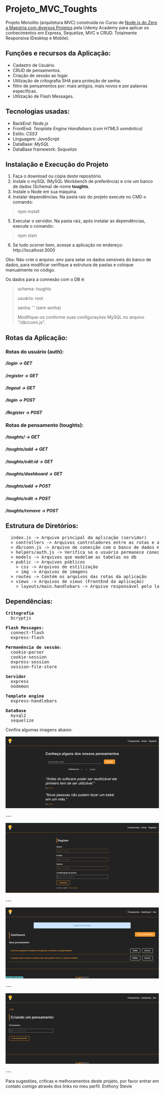 # Projeto_MVC_Toughts

Projeto Monolito (arquitetura MVC) construida no Curso de <a href="https://www.udemy.com/course/nodejs-do-zero-a-maestria-com-diversos-projetos/" target="_blank">Node.js do Zero a Maestria com diversos Projetos</a> pela Udemy Academy para aplicar os conhecimentos em Express, Sequelize, MVC e CRUD.
Totalmente Responsiva (Desktop e Mobile).

## Funções e recursos da Aplicação: 
* Cadastro de Usuário.
* CRUD de pensamentos.
* Criação de sessão ao logar.
* Utilização de critografia SHA para proteção de senha.
* filtro de pensamentos por: mais antigos, mais novos e por palavras específicas.
* Utilização de Flash Messages.

## Tecnologias usadas:
* BackEnd: *Node.js*
* FrontEnd: *Template Engine Handlebars (com HTML5 semântico)*
* Estilo: *CSS3*
* Linguagem: *JavaScript*
* DataBase: *MySQL*
* DataBase framework: *Sequelize*

## Instalação e Execução do Projeto
1. Faça o download ou cópia deste repositório.
2. Instale o mySQL (MySQL Workbench de preferência) e crie um banco de dados (Schema) de nome <b>toughts</b>.
3. Instale o Node em sua máquina.
4. Instalar dependências. Na pasta raiz do projeto execute no CMD o comando:
>npm install
5. Executar o servidor. Na pasta raiz, após instalar as dependências, execute o comando:
>npm start
6. Se tudo ocorrer bem, acesse a aplicação no endereço: http://localhost:3000

Obs: Não criei o arquivo .env para setar os dados sensiveis do banco de dados, para modificar verifique a estrutura de pastas e coloque manualmente no código.

Os dados para a connexão com o DB é:
><p>schema: toughts</p>
><p>usuário: root</p>
><p>senha: '' (sem senha)</p> 
><p>Modifique-os conforme suas configurações MySQL no arquivo "/db/conn.js".</p>

## Rotas da Aplicação:
### Rotas do usuário (auth):
<h5>/login -> GET</h5>
<h5>/register -> GET</h5>
<h5>/logout -> GET</h5>
<h5>/login -> POST</h5>
<h5>/Register -> POST</h5>

### Rotas de pensamento (toughts):
<h5>/toughts/ -> GET</h5>
<h5>/toughts/add -> GET</h5>
<h5>/toughts/edit:id -> GET</h5>
<h5>/toughts/dashboard -> GET</h5>
<h5>/toughts/add -> POST</h5>
<h5>/toughts/edit -> POST</h5>
<h5>/toughts/remove -> POST</h5>

## Estrutura de Diretórios:
<pre>
  index.js -> Arquivo principal da aplicação (servidor)
  > controllers -> Arquivos controladores entre as rotas e as views. Onde estão as regras de negócio
  > db/conn.js -> Arquivo de conecção com o banco de dados mysql através do sequelize 
  > helpers/auth.js -> Verifica se o usuário permanece conectado
  > models -> Arquivos que modelam as tabelas no db
  > public -> Arquivos públicos
    > css -> Arquivos de estilização
    > img -> Arquivos de imagens
  > routes -> Contém os arquivos das rotas da aplicação
  > views -> Arquivos de views (FrontEnd da aplicação)
    > layouts/main.handlebars -> Arquivo responsável pelo layout comum (imutável) das páginas
</pre>

## Dependências:
<pre>
<b>Critografia</b>
  bcryptjs

<b>Flash Messages</b>: 
  connect-flash
  express-flash 

<b>Permanência de sessão</b>: 
  cookie-parser
  cookie-session
  express-session
  session-file-store

<b>Servidor</b>
  express
  nodemon

<b>Template engine</b>
  express-handlebars 

<b>DataBase</b>
  mysql2 
  sequelize 
</pre>

<p>Confira algumas imagens abaixo:</p>

<img src="https://raw.githubusercontent.com/Enthony2021/imagens_dos_projetos/main/toughts1.png"></img>
<p>---</p>
<img src="https://raw.githubusercontent.com/Enthony2021/imagens_dos_projetos/main/toughts2.png"></img>
<p>---</p>
<img src="https://raw.githubusercontent.com/Enthony2021/imagens_dos_projetos/main/toughts3.png"></img>
<p>---</p>
<img src="https://raw.githubusercontent.com/Enthony2021/imagens_dos_projetos/main/toughts4.png"></img>
<p>---</p>

Para sugestões, críticas e melhoramentos deste projeto, por favor entrar em contato comigo através dos links no meu perfil.
Enthony Stevie


